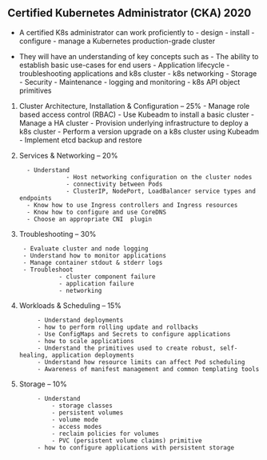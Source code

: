 
## Certified Kubernetes Administrator (CKA) 2020

- A certified K8s administrator can work proficiently to 
        - design
        - install
        - configure 
        - manage a Kubernetes production-grade cluster  

- They will have an understanding of key concepts such as 
        - The ability to establish basic use-cases for end users
        - Application lifecycle
        - troubleshooting applications and k8s cluster
        - k8s networking 
        - Storage 
        - Security
        - Maintenance
        - logging and monitoring
        - k8s API object primitives 
        
1. Cluster Architecture, Installation & Configuration – 25%
         - Manage role based access control (RBAC)
         - Use Kubeadm to install a basic cluster
         - Manage a HA cluster
         - Provision underlying infrastructure to deploy a k8s cluster
         - Perform a version upgrade on a k8s cluster using Kubeadm
         - Implement etcd backup and restore

2. Services & Networking – 20% 

         - Understand 
                    - Host networking configuration on the cluster nodes
                    - connectivity between Pods
                    - ClusterIP, NodePort, LoadBalancer service types and endpoints
         - Know how to use Ingress controllers and Ingress resources
         - Know how to configure and use CoreDNS
         - Choose an appropriate CNI  plugin

3. Troubleshooting – 30%

        - Evaluate cluster and node logging
        - Understand how to monitor applications
        - Manage container stdout & stderr logs
        - Troubleshoot 
                  - cluster component failure
                  - application failure
                  - networking

4. Workloads & Scheduling – 15%

            - Understand deployments 
            - how to perform rolling update and rollbacks
            - Use ConfigMaps and Secrets to configure applications
            - how to scale applications
            - Understand the primitives used to create robust, self-healing, application deployments
            - Understand how resource limits can affect Pod scheduling
            - Awareness of manifest management and common templating tools

5. Storage – 10%

            - Understand 
                - storage classes 
                - persistent volumes
                - volume mode 
                - access modes 
                - reclaim policies for volumes
                - PVC (persistent volume claims) primitive
            - how to configure applications with persistent storage